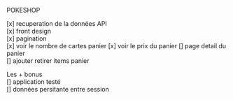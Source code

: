 POKESHOP

[x] recuperation de la données API  
[x] front design  
[x] pagination  
[x] voir le nombre de cartes panier
[x] voir le prix du panier
[] page detail du panier  
[] ajouter retirer items panier

Les + bonus  
[] application testé  
[] données persitante entre session

